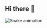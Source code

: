 ## Hi there 👋

![Snake animation](https://github.com/LucckD/LucckD/blob/main/.github/workflows/main.yml)
